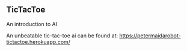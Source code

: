 ## TicTacToe
An introduction to AI

An unbeatable tic-tac-toe ai can be found at:
https://petermaidarobot-tictactoe.herokuapp.com/